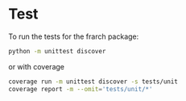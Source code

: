 # Test

To run the tests for the frarch package:

```bash
python -m unittest discover
```

or with coverage

```bash
coverage run -m unittest discover -s tests/unit
coverage report -m --omit='tests/unit/*'
```
